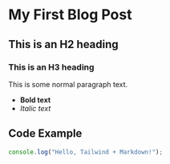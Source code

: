 # My First Blog Post

## This is an H2 heading

### This is an H3 heading

This is some normal paragraph text.

- **Bold text**
- *Italic text*

## Code Example

```js
console.log("Hello, Tailwind + Markdown!");
